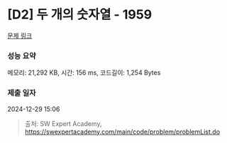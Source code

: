 # [D2] 두 개의 숫자열 - 1959 

[문제 링크](https://swexpertacademy.com/main/code/problem/problemDetail.do?contestProbId=AV5PpoFaAS4DFAUq) 

### 성능 요약

메모리: 21,292 KB, 시간: 156 ms, 코드길이: 1,254 Bytes

### 제출 일자

2024-12-29 15:06



> 출처: SW Expert Academy, https://swexpertacademy.com/main/code/problem/problemList.do